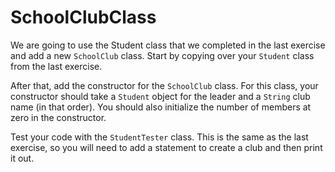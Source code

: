 # SchoolClubClass
We are going to use the Student class that we completed in the last exercise and add a new `SchoolClub` class. Start by copying over your `Student` class from the last exercise.

After that, add the constructor for the `SchoolClub` class. For this class, your constructor should take a `Student` object for the leader and a `String` club name (in that order). You should also initialize the number of members at zero in the constructor.

Test your code with the `StudentTester` class. This is the same as the last exercise, so you will need to add a statement to create a club and then print it out.